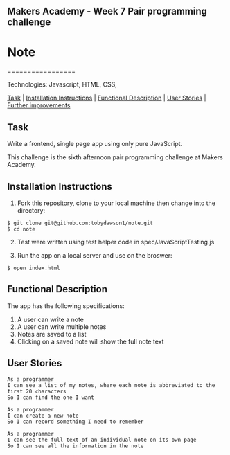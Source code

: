 ## Makers Academy - Week 7 Pair programming challenge

# Note
=================

Technologies: Javascript, HTML, CSS,

[Task](#Task) | [Installation Instructions](#Instructions) | [Functional Description](#Description) | [User Stories](#Stories) | [Further improvements](#improvements)

## Task

Write a frontend, single page app using only pure JavaScript.

This challenge is the sixth afternoon pair programming challenge at Makers Academy.

## <a name='Instructions'>Installation Instructions</a>

1. Fork this repository, clone to your local machine then change into the directory:

```
$ git clone git@github.com:tobydawson1/note.git
$ cd note
```

2. Test were written using test helper code in spec/JavaScriptTesting.js

3. Run the app on a local server and use on the broswer:

```
$ open index.html
```

## <a name='Description'>Functional Description </a>

The app has the following specifications:
<ol>
  <li>A user can write a note
  <li>A user can write multiple notes
  <li>Notes are saved to a list
  <li>Clicking on a saved note will show the full note text
</ol>

## <a name='Stories'> User Stories </a>

```
As a programmer
I can see a list of my notes, where each note is abbreviated to the first 20 characters
So I can find the one I want
```

```
As a programmer
I can create a new note
So I can record something I need to remember
```

```
As a programmer
I can see the full text of an individual note on its own page
So I can see all the information in the note
```
